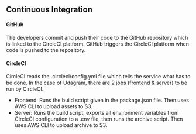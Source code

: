 ## Continuous Integration
#### GitHub
The developers commit and push their code to the GitHub repository which is linked to the CircleCI platform. GitHub triggers the CircleCI platform when code is pushed to the repository.

#### CircleCI
CircleCI reads the .circleci/config.yml file which tells the service what has to be done. In the case of Udagram, there are 2 jobs (frontend & server) to be run by CircleCI.

- Frontend: Runs the build script given in the package.json file. Then uses AWS CLI to upload assets to S3.
- Server: Runs the build script, exports all environment variables from CircleCI configuration to a .env file, then runs the archive script. Then uses AWS CLI to upload archive to S3.